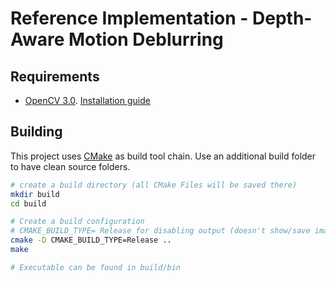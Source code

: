 # Reference Implementation - Depth-Aware Motion Deblurring

## Requirements

- [OpenCV 3.0](http://opencv.org/). [Installation guide][OpenCV-install]



## Building

This project uses [CMake](http://cmake.org/) as build tool chain. Use an additional build folder to have clean source folders.

```bash
# create a build directory (all CMake Files will be saved there)
mkdir build
cd build

# Create a build configuration
# CMAKE_BUILD_TYPE= Release for disabling output (doesn't show/save images ...)
cmake -D CMAKE_BUILD_TYPE=Release ..
make

# Executable can be found in build/bin
```


[OpenCV-install]: http://docs.opencv.org/3.0-beta/doc/tutorials/introduction/table_of_content_introduction/table_of_content_introduction.html#table-of-content-introduction